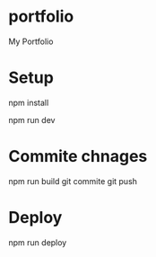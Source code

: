 # portfolio

My Portfolio

# Setup

npm install

npm run dev

# Commite chnages

npm run build
git commite
git push

# Deploy

npm run deploy
